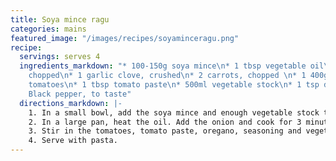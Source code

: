 ```yaml
---
title: Soya mince ragu
categories: mains
featured_image: "/images/recipes/soyaminceragu.png"
recipe:
  servings: serves 4
  ingredients_markdown: "* 100-150g soya mince\n* 1 tbsp vegetable oil\n* 1 onion,
    chopped\n* 1 garlic clove, crushed\n* 2 carrots, chopped \n* 1 400g can chopped
    tomatoes\n* 1 tbsp tomato paste\n* 500ml vegetable stock\n* 1 tsp dried oregano\n*
    Black pepper, to taste"
  directions_markdown: |-
    1. In a small bowl, add the soya mince and enough vegetable stock to just cover it. Leave to sit for 5-10 minutes.
    2. In a large pan, heat the oil. Add the onion and cook for 3 minutes until slightly softened. Add the garlic and cook for 1 more minute. Add the carrot and soya mince and cook for a few more minutes.
    3. Stir in the tomatoes, tomato paste, oregano, seasoning and vegetable stock as needed. Simmer for 20 mins until slightly thickened, stirring frequently.
    4. Serve with pasta.
---
```

